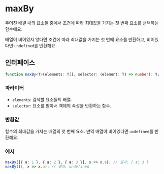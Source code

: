 # maxBy

주어진 배열 내의 요소들 중에서 조건에 따라 최대값을 가지는 첫 번째 요소를 선택하는 함수에요.

배열이 비어있지 않다면 조건에 따라 최대값을 가지는 첫 번째 요소를 반환하고, 비어있다면 `undefined`를 반환해요.

## 인터페이스

```typescript
function maxBy<T>(elements: T[], selector: (element: T) => number): T;
```

### 파라미터

- `elements`: 검색할 요소들의 배열.
- `selector`: 요소를 받아서 객체의 속성을 반환하는 함수.

### 반환값

함수의 최대값을 가지는 배열의 첫 번째 요소. 만약 배열이 비어있다면 `undefined`를 반환해요.

### 예시

```typescript
maxBy([{ a: 1 }, { a: 2 }, { a: 3 }], x => x.a); // 결과: { a: 3 }
maxBy([], x => x.a); // 결과: undefined
```
